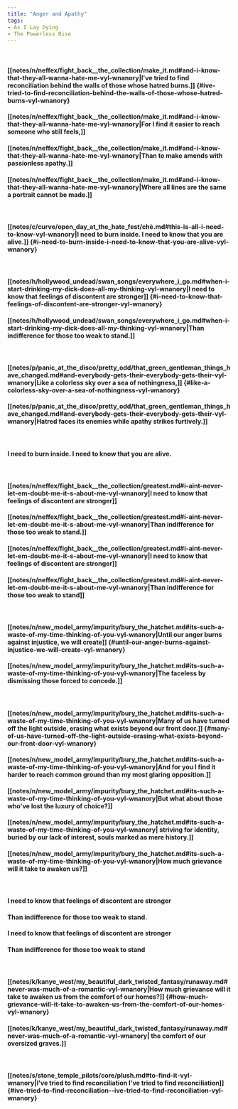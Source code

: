 ```yaml
---
title: "Anger and Apathy"
tags:
- As I Lay Dying
- The Powerless Rise
---
```

&nbsp;
#### [[notes/n/neffex/fight_back__the_collection/make_it.md#and-i-know-that-they-all-wanna-hate-me-vyl-wnanory|I've tried to find reconciliation behind the walls of those whose hatred burns.]] {#ive-tried-to-find-reconciliation-behind-the-walls-of-those-whose-hatred-burns-vyl-wnanory}
#### [[notes/n/neffex/fight_back__the_collection/make_it.md#and-i-know-that-they-all-wanna-hate-me-vyl-wnanory|For I find it easier to reach someone who still feels,]]
#### [[notes/n/neffex/fight_back__the_collection/make_it.md#and-i-know-that-they-all-wanna-hate-me-vyl-wnanory|Than to make amends with passionless apathy.]]
#### [[notes/n/neffex/fight_back__the_collection/make_it.md#and-i-know-that-they-all-wanna-hate-me-vyl-wnanory|Where all lines are the same a portrait cannot be made.]]
&nbsp;
#### [[notes/c/curve/open_day_at_the_hate_fest/chè.md#this-is-all-i-need-to-know-vyl-wnanory|I need to burn inside. I need to know that you are alive.]] {#i-need-to-burn-inside-i-need-to-know-that-you-are-alive-vyl-wnanory}
&nbsp;
#### [[notes/h/hollywood_undead/swan_songs/everywhere_i_go.md#when-i-start-drinking-my-dick-does-all-my-thinking-vyl-wnanory|I need to know that feelings of discontent are stronger]] {#i-need-to-know-that-feelings-of-discontent-are-stronger-vyl-wnanory}
#### [[notes/h/hollywood_undead/swan_songs/everywhere_i_go.md#when-i-start-drinking-my-dick-does-all-my-thinking-vyl-wnanory|Than indifference for those too weak to stand.]]
&nbsp;
#### [[notes/p/panic_at_the_disco/pretty_odd/that_green_gentleman_things_have_changed.md#and-everybody-gets-their-everybody-gets-their-vyl-wnanory|Like a colorless sky over a sea of nothingness,]] {#like-a-colorless-sky-over-a-sea-of-nothingness-vyl-wnanory}
#### [[notes/p/panic_at_the_disco/pretty_odd/that_green_gentleman_things_have_changed.md#and-everybody-gets-their-everybody-gets-their-vyl-wnanory|Hatred faces its enemies while apathy strikes furtively.]]
&nbsp;
#### I need to burn inside. I need to know that you are alive.
&nbsp;
#### [[notes/n/neffex/fight_back__the_collection/greatest.md#i-aint-never-let-em-doubt-me-it-s-about-me-vyl-wnanory|I need to know that feelings of discontent are stronger]]
#### [[notes/n/neffex/fight_back__the_collection/greatest.md#i-aint-never-let-em-doubt-me-it-s-about-me-vyl-wnanory|Than indifference for those too weak to stand.]]
#### [[notes/n/neffex/fight_back__the_collection/greatest.md#i-aint-never-let-em-doubt-me-it-s-about-me-vyl-wnanory|I need to know that feelings of discontent are stronger]]
#### [[notes/n/neffex/fight_back__the_collection/greatest.md#i-aint-never-let-em-doubt-me-it-s-about-me-vyl-wnanory|Than indifference for those too weak to stand]]
&nbsp;
#### [[notes/n/new_model_army/impurity/bury_the_hatchet.md#its-such-a-waste-of-my-time-thinking-of-you-vyl-wnanory|Until our anger burns against injustice, we will create]] {#until-our-anger-burns-against-injustice-we-will-create-vyl-wnanory}
#### [[notes/n/new_model_army/impurity/bury_the_hatchet.md#its-such-a-waste-of-my-time-thinking-of-you-vyl-wnanory|The faceless by dismissing those forced to concede.]]
&nbsp;
#### [[notes/n/new_model_army/impurity/bury_the_hatchet.md#its-such-a-waste-of-my-time-thinking-of-you-vyl-wnanory|Many of us have turned off the light outside, erasing what exists beyond our front door.]] {#many-of-us-have-turned-off-the-light-outside-erasing-what-exists-beyond-our-front-door-vyl-wnanory}
#### [[notes/n/new_model_army/impurity/bury_the_hatchet.md#its-such-a-waste-of-my-time-thinking-of-you-vyl-wnanory|And for you I find it harder to reach common ground than my most glaring opposition.]]
#### [[notes/n/new_model_army/impurity/bury_the_hatchet.md#its-such-a-waste-of-my-time-thinking-of-you-vyl-wnanory|But what about those who've lost the luxury of choice?]]
#### [[notes/n/new_model_army/impurity/bury_the_hatchet.md#its-such-a-waste-of-my-time-thinking-of-you-vyl-wnanory| striving for identity, buried by our lack of interest, souls marked as mere history.]]
#### [[notes/n/new_model_army/impurity/bury_the_hatchet.md#its-such-a-waste-of-my-time-thinking-of-you-vyl-wnanory|How much grievance will it take to awaken us?]]
&nbsp;
#### I need to know that feelings of discontent are stronger
#### Than indifference for those too weak to stand.
#### I need to know that feelings of discontent are stronger
#### Than indifference for those too weak to stand
&nbsp;
#### [[notes/k/kanye_west/my_beautiful_dark_twisted_fantasy/runaway.md#never-was-much-of-a-romantic-vyl-wnanory|How much grievance will it take to awaken us from the comfort of our homes?]] {#how-much-grievance-will-it-take-to-awaken-us-from-the-comfort-of-our-homes-vyl-wnanory}
#### [[notes/k/kanye_west/my_beautiful_dark_twisted_fantasy/runaway.md#never-was-much-of-a-romantic-vyl-wnanory| the comfort of our oversized graves.]]
&nbsp;
#### [[notes/s/stone_temple_pilots/core/plush.md#to-find-it-vyl-wnanory|I've tried to find reconciliation  I've tried to find reconciliation]] {#ive-tried-to-find-reconciliation--ive-tried-to-find-reconciliation-vyl-wnanory}
